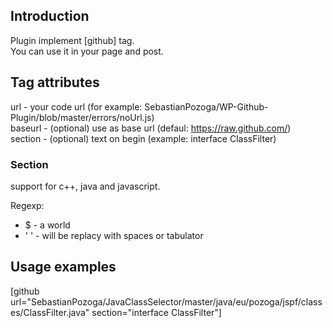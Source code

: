 <h2>Introduction</h2>

Plugin implement [github] tag.<br/>
You can use it in your page and post. 

<h2>Tag attributes</h2>

url	- your code url (for example: SebastianPozoga/WP-Github-Plugin/blob/master/errors/noUrl.js)<br/>
baseurl	- (optional) use as base url (defaul: https://raw.github.com/)<br/>
section	- (optional) text on begin (example: interface ClassFilter)<br/>

<h3>Section</h3>

support for c++, java and javascript.

Regexp:
<ul>
<li>$   - a world
<li>' ' - will be replacy with spaces or tabulator
</ul>

<h2>Usage examples</h2>

[github url="SebastianPozoga/JavaClassSelector/master/java/eu/pozoga/jspf/classes/ClassFilter.java" section="interface ClassFilter"]
